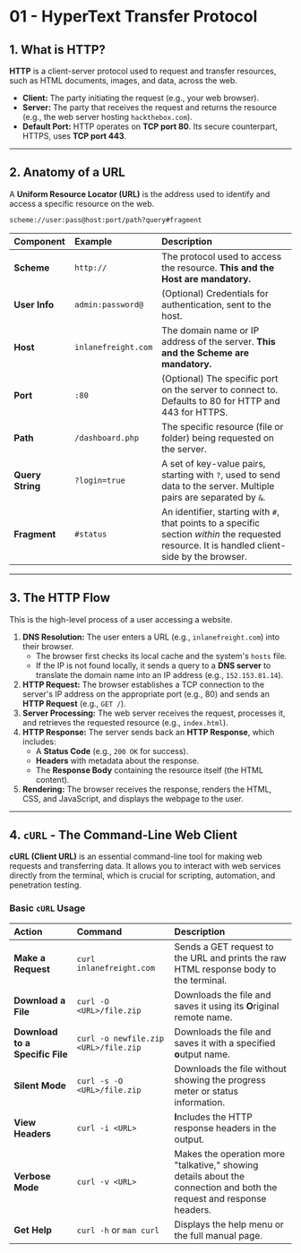 # 01 - HyperText Transfer Protocol

## 1. What is HTTP?

**HTTP** is a client-server protocol used to request and transfer resources, such as HTML documents, images, and data, across the web.

*   **Client:** The party initiating the request (e.g., your web browser).
*   **Server:** The party that receives the request and returns the resource (e.g., the web server hosting `hackthebox.com`).
*   **Default Port:** HTTP operates on **TCP port 80**. Its secure counterpart, HTTPS, uses **TCP port 443**.

---

## 2. Anatomy of a URL

A **Uniform Resource Locator (URL)** is the address used to identify and access a specific resource on the web.

`scheme://user:pass@host:port/path?query#fragment`

| Component | Example | Description |
| :--- | :--- | :--- |
| **Scheme** | `http://` | The protocol used to access the resource. **This and the Host are mandatory.** |
| **User Info**| `admin:password@`| (Optional) Credentials for authentication, sent to the host. |
| **Host** | `inlanefreight.com`| The domain name or IP address of the server. **This and the Scheme are mandatory.** |
| **Port** | `:80` | (Optional) The specific port on the server to connect to. Defaults to 80 for HTTP and 443 for HTTPS. |
| **Path** | `/dashboard.php` | The specific resource (file or folder) being requested on the server. |
| **Query String**| `?login=true`| A set of key-value pairs, starting with `?`, used to send data to the server. Multiple pairs are separated by `&`. |
| **Fragment** | `#status` | An identifier, starting with `#`, that points to a specific section *within* the requested resource. It is handled client-side by the browser. |

---

## 3. The HTTP Flow

This is the high-level process of a user accessing a website.

1.  **DNS Resolution:** The user enters a URL (e.g., `inlanefreight.com`) into their browser.
    *   The browser first checks its local cache and the system's `hosts` file.
    *   If the IP is not found locally, it sends a query to a **DNS server** to translate the domain name into an IP address (e.g., `152.153.81.14`).
2.  **HTTP Request:** The browser establishes a TCP connection to the server's IP address on the appropriate port (e.g., 80) and sends an **HTTP Request** (e.g., `GET /`).
3.  **Server Processing:** The web server receives the request, processes it, and retrieves the requested resource (e.g., `index.html`).
4.  **HTTP Response:** The server sends back an **HTTP Response**, which includes:
    *   A **Status Code** (e.g., `200 OK` for success).
    *   **Headers** with metadata about the response.
    *   The **Response Body** containing the resource itself (the HTML content).
5.  **Rendering:** The browser receives the response, renders the HTML, CSS, and JavaScript, and displays the webpage to the user.

---

## 4. `cURL` - The Command-Line Web Client

**cURL (Client URL)** is an essential command-line tool for making web requests and transferring data. It allows you to interact with web services directly from the terminal, which is crucial for scripting, automation, and penetration testing.

### Basic `cURL` Usage

| Action | Command | Description |
| :--- | :--- | :--- |
| **Make a Request**| `curl inlanefreight.com`| Sends a GET request to the URL and prints the raw HTML response body to the terminal. |
| **Download a File**| `curl -O <URL>/file.zip`| Downloads the file and saves it using its **O**riginal remote name. |
| **Download to a Specific File**| `curl -o newfile.zip <URL>/file.zip`| Downloads the file and saves it with a specified **o**utput name. |
| **Silent Mode**| `curl -s -O <URL>/file.zip`| Downloads the file without showing the progress meter or status information. |
| **View Headers** | `curl -i <URL>` | **I**ncludes the HTTP response headers in the output. |
| **Verbose Mode** | `curl -v <URL>` | Makes the operation more "talkative," showing details about the connection and both the request and response headers. |
| **Get Help** | `curl -h` or `man curl`| Displays the help menu or the full manual page. |
